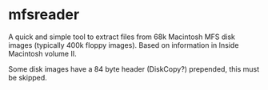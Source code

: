 # mfsreader
A quick and simple tool to extract files from 68k Macintosh MFS disk images (typically 400k floppy images).
Based on information in Inside Macintosh volume II.

Some disk images have a 84 byte header (DiskCopy?) prepended, this must be skipped.

